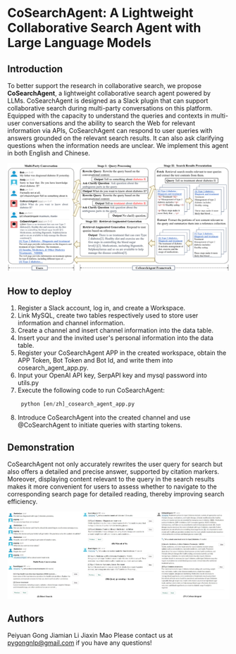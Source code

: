 # CoSearchAgent: A Lightweight Collaborative Search Agent with Large Language Models

## Introduction
To better support the research in collaborative search, we propose **CoSearchAgent**, a lightweight collaborative search agent powered by LLMs. CoSearchAgent is designed as a Slack plugin that can support collaborative search during multi-party conversations on this platform. Equipped with the capacity to understand the queries and contexts in multi-user conversations and the ability to search the Web for relevant information via APIs, CoSearchAgent can respond to user queries with answers grounded on the relevant search results. It can also ask clarifying questions when the information needs are unclear. We implement this agent in both English and Chinese.

![sda](image/cosearchagent.png)

## How to deploy
1. Register a Slack account, log in, and create a Workspace.
2. Link MySQL, create two tables respectively used to store user information and channel information.
3. Create a channel and insert channel information into the data table.
4. Insert your and the invited user's personal information into the data table.
5. Register your CoSearchAgent APP in the created workspace, obtain the APP Token, Bot Token and Bot Id, and write them into cosearch_agent_app.py.
6. Input your OpenAI API key, SerpAPI key and mysql password into utils.py
7. Execute the following code to run CoSearchAgent:
   ```python
    python [en/zh]_cosearch_agent_app.py
   ```
9. Introduce CoSearchAgent into the created channel and use @CoSearchAgent to initiate queries with starting tokens.
   
## Demonstration
CoSearchAgent not only accurately rewrites the user query for search but also offers a detailed and precise answer, supported by citation markers. Moreover, displaying content relevant to the query in the search results makes it more convenient for users to assess whether to navigate to the corresponding search page for detailed reading, thereby improving search efficiency.

![sda](image/case2.png)

## Authors
Peiyuan Gong
Jiamian Li
Jiaxin Mao
Please contact us at pygongnlp@gmail.com if you have any questions!

